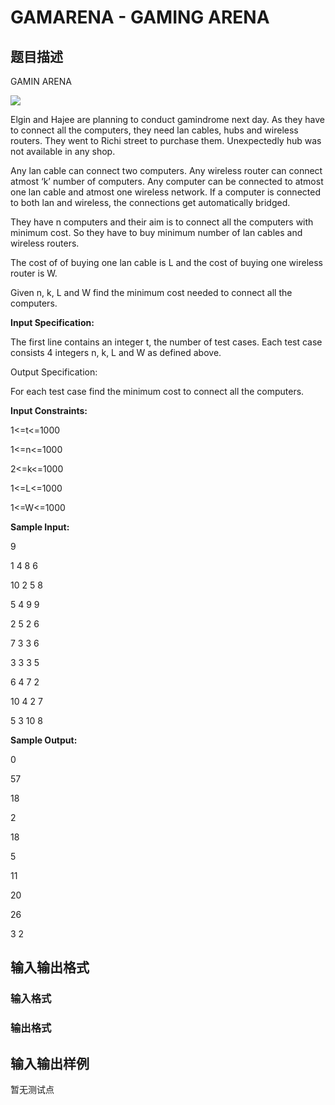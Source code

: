 # GAMARENA - GAMING ARENA

## 题目描述

GAMIN ARENA

[![](https://cdn.luogu.com.cn/upload/vjudge_pic/SP11517/423397010c4fcd4e1bda177c10c79212c03f11d0.png)](../../../embed/cegprakash:gamindrome.jpg)

Elgin and Hajee are planning to conduct gamindrome next day. As they have to connect all the computers, they need lan cables, hubs and wireless routers. They went to Richi street to purchase them. Unexpectedly hub was not available in any shop.

Any lan cable can connect two computers. Any wireless router can connect atmost ‘k’ number of computers. Any computer can be connected to atmost one lan cable and atmost one wireless network. If a computer is connected to both lan and wireless, the connections get automatically bridged.

They have n computers and their aim is to connect all the computers with minimum cost. So they have to buy minimum number of lan cables and wireless routers.

The cost of of buying one lan cable is L and the cost of buying one wireless router is W.

Given n, k, L and W find the minimum cost needed to connect all the computers.

**Input Specification:**

The first line contains an integer t, the number of test cases. Each test case consists 4 integers n, k, L and W as defined above.

Output Specification:

For each test case find the minimum cost to connect all the computers.

**Input Constraints:**

1<=t<=1000

1<=n<=1000

2<=k<=1000

1<=L<=1000

1<=W<=1000

**Sample Input:**

9

1 4 8 6

10 2 5 8

5 4 9 9

2 5 2 6

7 3 3 6

3 3 3 5

6 4 7 2

10 4 2 7

5 3 10 8

**Sample Output:**

0

57

18

2

18

5

11

20

26

3 2

## 输入输出格式

### 输入格式

### 输出格式

## 输入输出样例

暂无测试点

